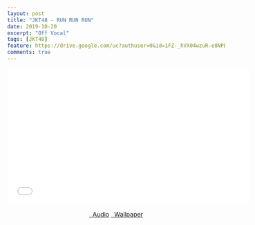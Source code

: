 ```yaml
---
layout: post
title: "JKT48 - RUN RUN RUN"
date: 2019-10-20
excerpt: "Off Vocal"
tags: [JKT48]
feature: https://drive.google.com/uc?authuser=0&id=1FZ-_hVX04wzuR-e8NPDh5JWlyivHV7dW&export=download
comments: true
---
```

<iframe width="560" height="315" src="//www.youtube.com/embed/eIwEuXjpYV8" frameborder="0"> </iframe>
<center>
<figure class="half">
<a href="https://drive.google.com/uc?authuser=0&id=1HSHUEUWoolbynRxX9iUc9LggFMLvqiSt&export=download" class="btn" target="_blank" rel="noopener noreferrer"><i class="fa fa-caret-down"></i> &nbsp; Audio</a>
<a href="https://drive.google.com/uc?authuser=0&id=1FZ-_hVX04wzuR-e8NPDh5JWlyivHV7dW&export=download" class="btn" target="_blank" rel="noopener noreferrer"><i class="fa fa-caret-down"></i> &nbsp; Wallpaper</a>
</figure>
</center>
